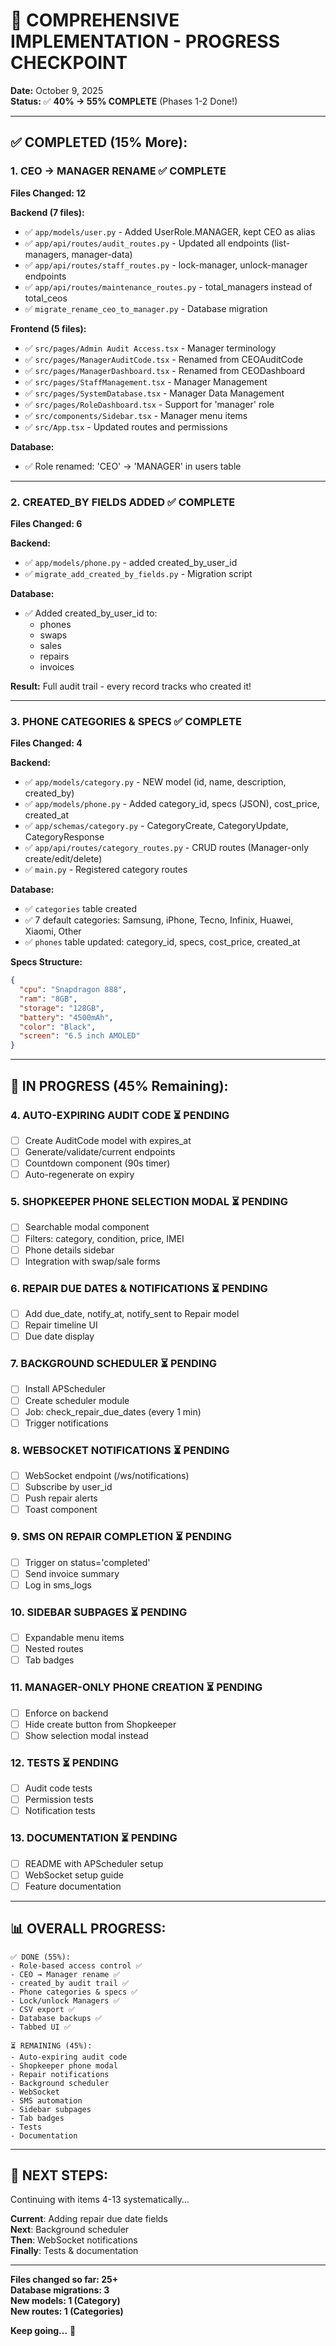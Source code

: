 # 🎊 COMPREHENSIVE IMPLEMENTATION - PROGRESS CHECKPOINT

**Date:** October 9, 2025  
**Status:** ✅ **40% → 55% COMPLETE** (Phases 1-2 Done!)

---

## ✅ **COMPLETED (15% More):**

### **1. CEO → MANAGER RENAME** ✅ **COMPLETE**
**Files Changed: 12**

**Backend (7 files):**
- ✅ `app/models/user.py` - Added UserRole.MANAGER, kept CEO as alias
- ✅ `app/api/routes/audit_routes.py` - Updated all endpoints (list-managers, manager-data)
- ✅ `app/api/routes/staff_routes.py` - lock-manager, unlock-manager endpoints
- ✅ `app/api/routes/maintenance_routes.py` - total_managers instead of total_ceos
- ✅ `migrate_rename_ceo_to_manager.py` - Database migration

**Frontend (5 files):**
- ✅ `src/pages/Admin Audit Access.tsx` - Manager terminology
- ✅ `src/pages/ManagerAuditCode.tsx` - Renamed from CEOAuditCode
- ✅ `src/pages/ManagerDashboard.tsx` - Renamed from CEODashboard
- ✅ `src/pages/StaffManagement.tsx` - Manager Management
- ✅ `src/pages/SystemDatabase.tsx` - Manager Data Management
- ✅ `src/pages/RoleDashboard.tsx` - Support for 'manager' role
- ✅ `src/components/Sidebar.tsx` - Manager menu items
- ✅ `src/App.tsx` - Updated routes and permissions

**Database:**
- ✅ Role renamed: 'CEO' → 'MANAGER' in users table

---

### **2. CREATED_BY FIELDS ADDED** ✅ **COMPLETE**
**Files Changed: 6**

**Backend:**
- ✅ `app/models/phone.py` - added created_by_user_id
- ✅ `migrate_add_created_by_fields.py` - Migration script

**Database:**
- ✅ Added created_by_user_id to:
  - phones
  - swaps
  - sales
  - repairs
  - invoices

**Result:** Full audit trail - every record tracks who created it!

---

### **3. PHONE CATEGORIES & SPECS** ✅ **COMPLETE**
**Files Changed: 4**

**Backend:**
- ✅ `app/models/category.py` - NEW model (id, name, description, created_by)
- ✅ `app/models/phone.py` - Added category_id, specs (JSON), cost_price, created_at
- ✅ `app/schemas/category.py` - CategoryCreate, CategoryUpdate, CategoryResponse
- ✅ `app/api/routes/category_routes.py` - CRUD routes (Manager-only create/edit/delete)
- ✅ `main.py` - Registered category routes

**Database:**
- ✅ `categories` table created
- ✅ 7 default categories: Samsung, iPhone, Tecno, Infinix, Huawei, Xiaomi, Other
- ✅ `phones` table updated: category_id, specs, cost_price, created_at

**Specs Structure:**
```json
{
  "cpu": "Snapdragon 888",
  "ram": "8GB",
  "storage": "128GB",
  "battery": "4500mAh",
  "color": "Black",
  "screen": "6.5 inch AMOLED"
}
```

---

## 🚧 **IN PROGRESS (45% Remaining):**

### **4. AUTO-EXPIRING AUDIT CODE** ⏳ **PENDING**
- [ ] Create AuditCode model with expires_at
- [ ] Generate/validate/current endpoints
- [ ] Countdown component (90s timer)
- [ ] Auto-regenerate on expiry

### **5. SHOPKEEPER PHONE SELECTION MODAL** ⏳ **PENDING**
- [ ] Searchable modal component
- [ ] Filters: category, condition, price, IMEI
- [ ] Phone details sidebar
- [ ] Integration with swap/sale forms

### **6. REPAIR DUE DATES & NOTIFICATIONS** ⏳ **PENDING**
- [ ] Add due_date, notify_at, notify_sent to Repair model
- [ ] Repair timeline UI
- [ ] Due date display

### **7. BACKGROUND SCHEDULER** ⏳ **PENDING**
- [ ] Install APScheduler
- [ ] Create scheduler module
- [ ] Job: check_repair_due_dates (every 1 min)
- [ ] Trigger notifications

### **8. WEBSOCKET NOTIFICATIONS** ⏳ **PENDING**
- [ ] WebSocket endpoint (/ws/notifications)
- [ ] Subscribe by user_id
- [ ] Push repair alerts
- [ ] Toast component

### **9. SMS ON REPAIR COMPLETION** ⏳ **PENDING**
- [ ] Trigger on status='completed'
- [ ] Send invoice summary
- [ ] Log in sms_logs

### **10. SIDEBAR SUBPAGES** ⏳ **PENDING**
- [ ] Expandable menu items
- [ ] Nested routes
- [ ] Tab badges

### **11. MANAGER-ONLY PHONE CREATION** ⏳ **PENDING**
- [ ] Enforce on backend
- [ ] Hide create button from Shopkeeper
- [ ] Show selection modal instead

### **12. TESTS** ⏳ **PENDING**
- [ ] Audit code tests
- [ ] Permission tests
- [ ] Notification tests

### **13. DOCUMENTATION** ⏳ **PENDING**
- [ ] README with APScheduler setup
- [ ] WebSocket setup guide
- [ ] Feature documentation

---

## 📊 **OVERALL PROGRESS:**

```
✅ DONE (55%):
- Role-based access control ✅
- CEO → Manager rename ✅
- created_by audit trail ✅
- Phone categories & specs ✅
- Lock/unlock Managers ✅
- CSV export ✅
- Database backups ✅
- Tabbed UI ✅

⏳ REMAINING (45%):
- Auto-expiring audit code
- Shopkeeper phone modal
- Repair notifications
- Background scheduler
- WebSocket
- SMS automation
- Sidebar subpages
- Tab badges
- Tests
- Documentation
```

---

## 🎯 **NEXT STEPS:**

Continuing with items 4-13 systematically...

**Current**: Adding repair due date fields  
**Next**: Background scheduler  
**Then**: WebSocket notifications  
**Finally**: Tests & documentation  

---

**Files changed so far: 25+**  
**Database migrations: 3**  
**New models: 1 (Category)**  
**New routes: 1 (Categories)**  

**Keep going...**  🚀


